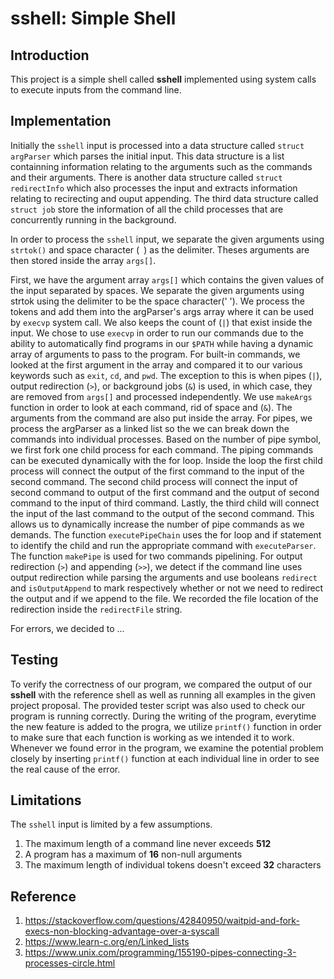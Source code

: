 # sshell: Simple Shell

## Introduction
This project is a simple shell called **sshell** implemented using system calls
to execute inputs from the command line.

## Implementation
Initially the `sshell` input is processed into a data structure called 
`struct argParser` which parses the initial input. This data structure is a list
containning information relating to the arguments such as the commands and their
arguments. There is another data structure called `struct redirectInfo` which also 
processes the input and extracts information relating to recirecting and ouput
appending. The third data structure called `struct job` store the information
of all the child processes that are concurrently running in the background. 

In order to process the `sshell` input, we separate the given arguments using 
`strtok()` and space character (` `) as the delimiter. Theses arguments are then 
stored inside the array `args[]`. 


First, we have the argument array `args[]` which contains the given values of
the input separated by spaces. We separate the given arguments using strtok
using the delimiter to be the space character(' '). We process the tokens and
add them into the argParser's args array where it can be used by `execvp` system
call. We also keeps the count of (`|`) that exist inside the input. 
We chose to use `execvp` in order to run our commands due to the ability to
automatically find programs in our `$PATH` while having a dynamic array of
arguments to pass to the program. 
For built-in commands, we looked at the first argument in the array and compared
it to our various keywords such as `exit`, `cd`, and `pwd`.
The exception to this is when pipes (`|`), output
redirection (`>`), or background jobs (`&`) is used, in which case, they are
removed from `args[]` and processed independently.
We use `makeArgs` function in order to look at each command, rid of space and 
(`&`). The arguments from the command are also put inside the array. 
For pipes, we process the argParser as a linked list so the we can break down
the commands into individual processes. Based on the number of pipe symbol, we 
first fork one child process for each command. The piping commands can be 
executed dynamically with the for loop. Inside the loop the first child process 
will connect the output of the first command to the input of the second command. 
The second child process will connect the input of second command to output of 
the first command and the output of second command to the input of third command. 
Lastly, the third child will connect the input of the last command to the output 
of the second command. This allows us to dynamically increase the number of pipe 
commands as we demands. The function `executePipeChain` uses the for loop and if 
statement to identify the child and run the appropriate command with `executeParser`. 
The function `makePipe` is used for two commands pipelining. 
For output redirection (`>`) and appending (`>>`), we detect if the command line
uses output redirection while parsing the arguments and use booleans `redirect`
and `isOutputAppend` to mark respectively whether or not we need to redirect the
output and if we append to the file. We recorded the file location of the
redirection inside the `redirectFile` string.


For errors, we decided to ...

## Testing
To verify the correctness of our program, we compared the output of our
**sshell** with the reference shell as well as running all examples in the given
project proposal. The provided tester script was also used to check our program is
running correctly. During the writing of the program, everytime the new feature is added
to the progra, we utilize `printf()` function in order to make sure that each function is 
working as we intended it to work. Whenever we found error in the program, we examine 
the potential problem closely by inserting `printf()` function at each individual line 
in order to see the real cause of the error. 

## Limitations
The `sshell` input is limited by a few assumptions.
1. The maximum length of a command line never exceeds **512**
2. A program has a maximum of **16** non-null arguments
3. The maximum length of individual tokens doesn't exceed **32** characters

## Reference
1. https://stackoverflow.com/questions/42840950/waitpid-and-fork-execs-non-blocking-advantage-over-a-syscall
2. https://www.learn-c.org/en/Linked_lists
3. https://www.unix.com/programming/155190-pipes-connecting-3-processes-circle.html
